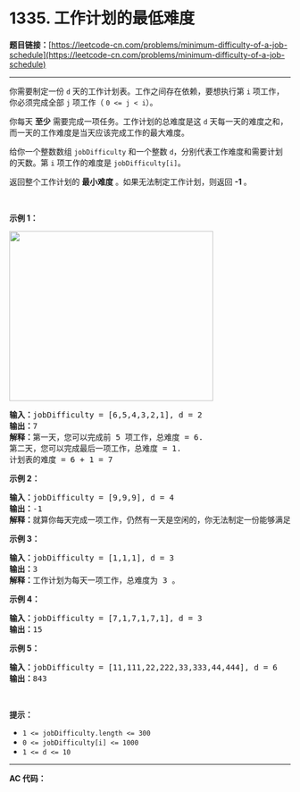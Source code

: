 # 1335. 工作计划的最低难度

**题目链接：**[https://leetcode-cn.com/problems/minimum-difficulty-of-a-job-schedule](https://leetcode-cn.com/problems/minimum-difficulty-of-a-job-schedule)

---

<div class="content__1Y2H">
 <div class="notranslate">
  <p>你需要制定一份&nbsp;<code>d</code>&nbsp;天的工作计划表。工作之间存在依赖，要想执行第&nbsp;<code>i</code>&nbsp;项工作，你必须完成全部&nbsp;<code>j</code>&nbsp;项工作（&nbsp;<code>0 &lt;= j &lt; i</code>）。</p> 
  <p>你每天 <strong>至少</strong>&nbsp;需要完成一项任务。工作计划的总难度是这&nbsp;<code>d</code>&nbsp;天每一天的难度之和，而一天的工作难度是当天应该完成工作的最大难度。</p> 
  <p>给你一个整数数组&nbsp;<code>jobDifficulty</code>&nbsp;和一个整数&nbsp;<code>d</code>，分别代表工作难度和需要计划的天数。第&nbsp;<code>i</code>&nbsp;项工作的难度是&nbsp;<code>jobDifficulty[i]</code>。</p> 
  <p>返回整个工作计划的 <strong>最小难度</strong> 。如果无法制定工作计划，则返回&nbsp;<strong>-1&nbsp;</strong>。</p> 
  <p>&nbsp;</p> 
  <p><strong>示例 1：</strong></p> 
  <p><img style="height: 304px; width: 365px;" src="../aliyun-lc-upload/uploads/2020/01/26/untitled.png" alt=""></p> 
  <pre class="language-text"><strong>输入：</strong>jobDifficulty = [6,5,4,3,2,1], d = 2
<strong>输出：</strong>7
<strong>解释：</strong>第一天，您可以完成前 5 项工作，总难度 = 6.
第二天，您可以完成最后一项工作，总难度 = 1.
计划表的难度 = 6 + 1 = 7 
</pre> 
  <p><strong>示例 2：</strong></p> 
  <pre class="language-text"><strong>输入：</strong>jobDifficulty = [9,9,9], d = 4
<strong>输出：</strong>-1
<strong>解释：</strong>就算你每天完成一项工作，仍然有一天是空闲的，你无法制定一份能够满足既定工作时间的计划表。
</pre> 
  <p><strong>示例 3：</strong></p> 
  <pre class="language-text"><strong>输入：</strong>jobDifficulty = [1,1,1], d = 3
<strong>输出：</strong>3
<strong>解释：</strong>工作计划为每天一项工作，总难度为 3 。
</pre> 
  <p><strong>示例 4：</strong></p> 
  <pre class="language-text"><strong>输入：</strong>jobDifficulty = [7,1,7,1,7,1], d = 3
<strong>输出：</strong>15
</pre> 
  <p><strong>示例 5：</strong></p> 
  <pre class="language-text"><strong>输入：</strong>jobDifficulty = [11,111,22,222,33,333,44,444], d = 6
<strong>输出：</strong>843
</pre> 
  <p>&nbsp;</p> 
  <p><strong>提示：</strong></p> 
  <ul> 
   <li><code>1 &lt;= jobDifficulty.length &lt;= 300</code></li> 
   <li><code>0 &lt;=&nbsp;jobDifficulty[i] &lt;= 1000</code></li> 
   <li><code>1 &lt;= d &lt;= 10</code></li> 
  </ul> 
 </div>
</div>

---

**AC 代码：**

```java

```